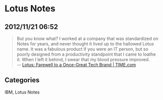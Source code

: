 # Lotus Notes 

## 2012/11/21 06:52

> But you know what? I worked at a company that was standardized on Notes 
> for years, and never thought it lived up to the hallowed Lotus name. It 
> was a fabulous product if you were an IT person, but so poorly designed 
> from a productivity standpoint that I came to loathe it. When I left it 
> behind, I swear that my blood pressure improved.  
> -- [Lotus: Farewell to a Once-Great Tech Brand | TIME.com][1]

[1]: http://techland.time.com/2012/11/20/lotus-farewell-to-a-once-great-tech-brand/

## Categories
IBM, Lotus Notes
